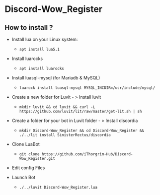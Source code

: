 # Discord-Wow_Register

## How to install ?

- Install lua on your Linux system:
  - ```apt install lua5.1```
  
- Install luarocks
  - ```apt install luarocks```
  
- Install luasql-mysql (for Mariadb & MySQL)
  - ```luarock install luasql-mysql MYSQL_INCDIR=/usr/include/mysql/```
  
- Create a new folder for Luvit - > Install luvit
  - ```mkdir luvit && cd luvit && curl -L https://github.com/luvit/lit/raw/master/get-lit.sh | sh```
  
- Create a folder for your bot in Luvit folder - > Install discordia
  - ```mkdir Discord-Wow_Register && cd Discord-Wow_Register && ./../lit install SinisterRectus/discordia```
  
- Clone LuaBot
  - ```git clone https://github.com/iThorgrim-Hub/Discord-Wow_Register.git```
  
- Edit config Files

- Launch Bot
  - ```./../luvit Discord-Wow_Register.lua```
